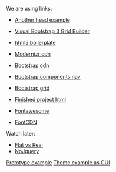 We are using links:

- [Another head example](http://cl.ly/image/3Z140I433W2I)
- [Visual Bootstrap 3 Grid Builder](http://shoelace.io/)
- [html5 boilerplate](https://github.com/h5bp/html5-boilerplate/blob/master/src/index.html)
- [Modernizr cdn](http://cdnjs.com/libraries/modernizr)
- [Bootstrap cdn](https://www.bootstrapcdn.com/)
- [Bootstrap components nav](http://getbootstrap.com/components/#navbar)
- [Bootstrap grid](http://getbootstrap.com/css/#grid)
- [Finished project html](http://codeshare.io/8B2JO)

- [Fontawesome](http://fontawesome.io/)
- [FontCDN](http://fontcdn.org/)


Watch later:
- [Flat vs Real](http://www.flatvsrealism.com/)
- [NoJquery](http://youmightnotneedjqueryplugins.com/)

[Prototype example](http://ux.netgroupdigital.com/merko/page.html)
[Theme example as GUI](http://ux.netgroupdigital.com/merko/)
